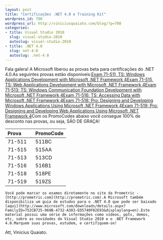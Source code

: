 ```yaml
---
layout: post
title: "Certificações .NET 4.0 e Training Kit"
wordpress_id: 700
wordpress_url: http://viniciusquaiato.com/blog/?p=700
categories:
- title: Visual Studio 2010
  slug: visual-studio-2010
  autoslug: visual-studio-2010
- title: .NET 4.0
  slug: net-4-0
  autoslug: .net-4.0
---
```

Fala galera! A Microsoft liberou as provas beta para certificações do .NET 4.0.As seguintes provas estão disponíveis:[Exam 71-511, TS: Windows Applications Development with Microsoft .NET Framework 4](http://www.microsoft.com/learning/en/us/exam.aspx?ID=70-511&locale=en-us)[Exam 71-515, TS: Web Applications Development with Microsoft .NET Framework 4](http://www.microsoft.com/learning/en/us/exam.aspx?ID=70-515&locale=en-us)[Exam 71-513: TS: Windows Communication Foundation Development with Microsoft .NET Framework 4](http://www.microsoft.com/learning/en/us/exam.aspx?ID=70-513&locale=en-us)[Exam 71-516: TS: Accessing Data with Microsoft .NET Framework 4](http://www.microsoft.com/learning/en/us/exam.aspx?ID=70-516&locale=en-us)[Exam 71-518: Pro: Designing and Developing Windows Applications Using Microsoft .NET Framework 4](http://www.microsoft.com/learning/en/us/exam.aspx?ID=70-518&locale=en-us)[Exam 71-519: Pro: Designing and Developing Web Applications Using Microsoft .NET Framework 4](http://www.microsoft.com/learning/en/us/exam.aspx?ID=70-519&locale=en-us)Com os PromoCodes abaixo você consegue 100% de desconto nas provas, ou seja, SÃO DE GRAÇA!<table><thead><th>Prova&nbsp;
    &nbsp;
    &nbsp;
    &nbsp;
    </th><th>PromoCode</th></thead><tbody><tr><td>71-511</td><td>511BC</td></tr><tr><td>71-515</td><td>515AA</td></tr><tr><td>71-513</td><td>513CD</td></tr><tr><td>71-516</td><td>516B1</td></tr><tr><td>71-518</td><td>518PE</td></tr><tr><td>71-519</td><td>519ZS</td></tr></tbody></table>

    Você pode marcar os exames diretamente no site da Prometric - [http://prometric.com](http://prometric.com).A Microsoft também disponibiliza um guia de estudos para o .NET 4.0 que pode ser baixado [aqui](http://www.microsoft.com/downloads/details.aspx?FamilyID=752CB725-969B-4732-A383-ED5740F02E93&displaylang=en).Este material possui uma série de informações como vídeos, ppts, demos, etc, sobre as novidades do Visual Studio 2010 e o .NET Framework 4.0.Marquem suas provas, estudem, e certifiquem-se!

Att,
Vinicius Quaiato.

